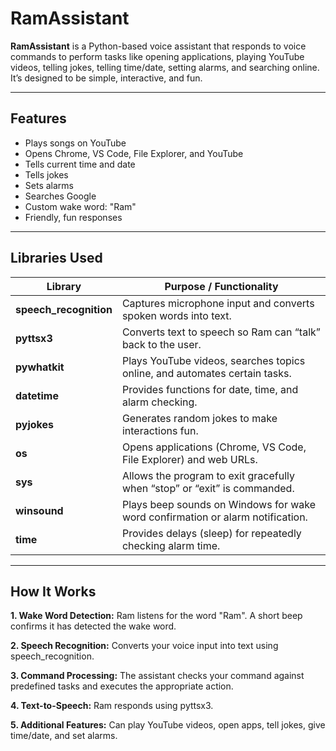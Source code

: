 # RamAssistant

**RamAssistant** is a Python-based voice assistant that responds to voice commands to perform tasks like opening applications, playing YouTube videos, telling jokes, telling time/date, setting alarms, and searching online. It’s designed to be simple, interactive, and fun.  

---

## **Features**

- Plays songs on YouTube  
- Opens Chrome, VS Code, File Explorer, and YouTube  
- Tells current time and date  
- Tells jokes  
- Sets alarms  
- Searches Google  
- Custom wake word: "Ram"  
- Friendly, fun responses  

---

## **Libraries Used**

| **Library**               | **Purpose / Functionality**                                                    |
| --------------------      | ------------------------------------------------------------------------------ |
| **speech_recognition**    | Captures microphone input and converts spoken words into text.                 |
| **pyttsx3**               | Converts text to speech so Ram can “talk” back to the user.                    |
| **pywhatkit**             | Plays YouTube videos, searches topics online, and automates certain tasks.     |
| **datetime**              | Provides functions for date, time, and alarm checking.                         |
| **pyjokes**               | Generates random jokes to make interactions fun.                               |
| **os**                    | Opens applications (Chrome, VS Code, File Explorer) and web URLs.              |
| **sys**                   | Allows the program to exit gracefully when “stop” or “exit” is commanded.      |
| **winsound**              | Plays beep sounds on Windows for wake word confirmation or alarm notification. |
| **time**                  | Provides delays (sleep) for repeatedly checking alarm time.                    |

---

## **How It Works**

**1. Wake Word Detection:**
        Ram listens for the word "Ram". A short beep confirms it has detected the wake word.

**2. Speech Recognition:**
        Converts your voice input into text using speech_recognition.

**3. Command Processing:**
        The assistant checks your command against predefined tasks and executes the appropriate action.
 
**4. Text-to-Speech:**
        Ram responds using pyttsx3.

**5. Additional Features:**
       Can play YouTube videos, open apps, tell jokes, give time/date, and set alarms.
